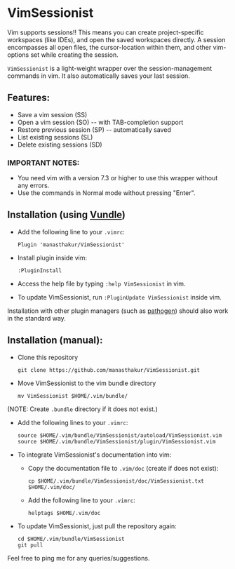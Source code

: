 # VimSessionist

Vim supports sessions!! This means you can create project-specific workspaces (like IDEs), and open the saved workspaces directly. A session encompasses all open files, the cursor-location within them, and other vim-options set while creating the session.

`VimSessionist` is a light-weight wrapper over the session-management commands in vim. It also automatically saves your last session.

## Features:

* Save a vim session (SS)
* Open a vim session (SO) -- with TAB-completion support
* Restore previous session (SP) -- automatically saved
* List existing sessions (SL)
* Delete existing sessions (SD)

### IMPORTANT NOTES: 

* You need vim with a version 7.3 or higher to use this wrapper without any errors.
* Use the commands in Normal mode without pressing "Enter".

## Installation (using [Vundle](https://github.com/VundleVim/Vundle.vim))

* Add the following line to your `.vimrc`:
    ```
    Plugin 'manasthakur/VimSessionist'
    ```

* Install plugin inside vim:
    ```
    :PluginInstall
    ```

* Access the help file by typing `:help VimSessionist` in vim.

* To update VimSessionist, run `:PluginUpdate VimSessionist` inside vim.

Installation with other plugin managers (such as [pathogen](https://github.com/tpope/vim-pathogen)) should also work in the standard way.

## Installation (manual):

* Clone this repository
    ```
    git clone https://github.com/manasthakur/VimSessionist.git
    ```

* Move VimSessionist to the vim bundle directory
    ```
    mv VimSessionist $HOME/.vim/bundle/
    ```
(NOTE: Create `.bundle` directory if it does not exist.)

* Add the following lines to your `.vimrc`:
    ```
    source $HOME/.vim/bundle/VimSessionist/autoload/VimSessionist.vim
    source $HOME/.vim/bundle/VimSessionist/plugin/VimSessionist.vim
    ```

* To integrate VimSessionist's documentation into vim:

    - Copy the documentation file to `.vim/doc` (create if does not exist):
        
        ```
        cp $HOME/.vim/bundle/VimSessionist/doc/VimSessionist.txt $HOME/.vim/doc/
        ```

    - Add the following line to your `.vimrc`:
        
        ```
        helptags $HOME/.vim/doc
        ```

* To update VimSessionist, just pull the repository again:
    ```
    cd $HOME/.vim/bundle/VimSessionist
    git pull
    ```

Feel free to ping me for any queries/suggestions.

